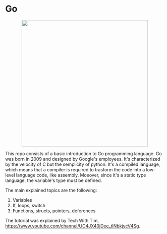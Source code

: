 # Go


<div align="center">
    <img src="https://www.lffl.org/wp-content/uploads/2021/02/go-golang-1155x710.jpg" width="400px"</img> 
</div>



This repo consists of a basic introduction to Go programming language.
Go was born in 2009 and designed by Google's employees. It's characterized by the velocity of C but the semplicity of python. 
It's a compiled language, which means that a compiler is required to trasform the code into a low-level language code, like assembly. 
Moeover, since it's a static type language, the variable's type must be defined. 

The main explained topics are the following:

<ol>
<li> Variables </li>  
<li> If, loops, switch </li>  
<li> Functions, structs, pointers, deferences </li>  
</ol>
  
The tutorial was explained by Tech With Tim, https://www.youtube.com/channel/UC4JX40jDee_tINbkjycV4Sg.

